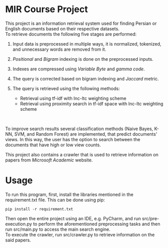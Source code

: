 # MIR Course Project
This project is an information retrieval system used for finding Persian or English documents based on their respective datasets.<br>
To retrieve documents the following five stages are performed:
1. Input data is preprocessed in multiple ways, it is normalized, tokenized, and unnecessary words are removed from it.
2. *Positional* and *Bigram* indexing is done on the preprocessed inputs.
3. Indexes are compressed using *Variable Byte* and *gamma code*.
4. The query is corrected based on bigram indexing and *Jaccard* metric.
5. The query is retrieved using the following methods:<br>
  
      * Retrieval using tf-idf with lnc-ltc weighting scheme
      * Retrieval using proximity search in tf-idf space with lnc-ltc weighting scheme
<br>

To improve search results several classification methods (Naive Bayes, K-NN, SVM, and Random Forest) are implemented, that predict documents' views. In this way, the user has the option to search between the documents that have high or low view counts.
<br>

This project also contains a crawler that is used to retrieve information on papers from *Microsoft Academic* website.

# Usage
To run this program, first, install the libraries mentioned in the requirement.txt file. This can be done using pip:
<br>
```
pip install -r requirement.txt
```
Then open the entire project using an IDE, e.g. PyCharm, and run src/pre-execution.py to perform the aforementioned preprocessing tasks and then run src/main.py to access the main search engine. <br>
To execute the crawler, run src/crawler.py to retrieve information on the said papers.
